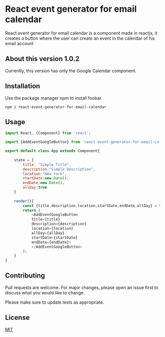 # React event generator for email calendar

React event generator for email calendar is a component made in reactjs, it creates a button where the user can create an event in the calendar of his email account

## About this version 1.0.2
Currently, this version has only the Google Calendar component.

## Installation

Use the package manager npm to install foobar.

```
npm i react-event-generator-for-email-calendar
```

## Usage

```javascript
import React, {Component} from 'react';

import {AddEventGoogleButton} from 'react-event-generator-for-email-calendar';

export default class App extends Component{
    
    state = {
        title: "Simple Title",
        description:"Simple Description",
        location:"New York",
        startDate:new Date(),
        endDate:new Date(),
        allDay:true
    }
 
    render(){
        const {title,description,location,startDate,endDate,allDay} = this.state;
        return (      
            <AddEventGoogleButton 
            title={title} 
            description={description} 
            location={location}
            allDay={allDay}
            startDate={startDate}
            endDate={endDate}>
            </AddEventGoogleButton>
        );
    }
}
```

## Contributing
Pull requests are welcome. For major changes, please open an issue first to discuss what you would like to change.

Please make sure to update tests as appropriate.

## License
[MIT](https://choosealicense.com/licenses/mit/)